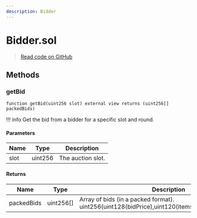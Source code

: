 ```yaml
---
description: Bidder
---
```


# Bidder.sol

> [Read code on GitHub](https://github.com/manifoldfinance/xga-auctioneer-v1/blob/maaster/src/Bidder.sol)

## Methods

### getBid

```solidity title="Solidity"
function getBid(uint256 slot) external view returns (uint256[] packedBids)
```

!!! info Get the bid from a bidder for a specific slot and round.

#### Parameters

| Name | Type    | Description       |
| ---- | ------- | ----------------- |
| slot | uint256 | The auction slot. |

#### Returns

| Name       | Type      | Description                                                                                        |
| ---------- | --------- | -------------------------------------------------------------------------------------------------- |
| packedBids | uint256[] | Array of bids (in a packed format). uint256(uint128(bidPrice),uint120(itemsToBuy),uint8(bidderId)) |
